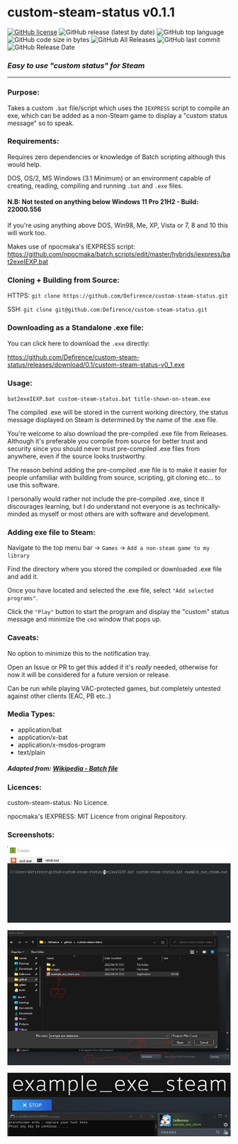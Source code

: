 # custom-steam-status v0.1.1

[![GitHub license](https://img.shields.io/github/license/Defirence/custom-steam-status)](https://github.com/Defirence/custom-steam-status/blob/master/LICENSE) 
![GitHub release (latest by date)](https://img.shields.io/github/v/release/defirence/custom-steam-status) 
![GitHub top language](https://img.shields.io/github/languages/top/defirence/custom-steam-status) 
![GitHub code size in bytes](https://img.shields.io/github/languages/code-size/defirence/custom-steam-status) 
![GitHub All Releases](https://img.shields.io/github/downloads/defirence/custom-steam-status/total) 
![GitHub last commit](https://img.shields.io/github/last-commit/defirence/custom-steam-status)
![GitHub Release Date](https://img.shields.io/github/release-date/defirence/custom-steam-status)

### ***Easy to use "custom status" for Steam***

---
### **Purpose**:

Takes a custom `.bat` file/script which uses the `IEXPRESS` script to compile an exe, which can be added as a non-Steam game to display a "custom status message" so to speak.

### **Requirements**:

Requires zero dependencies or knowledge of Batch scripting although this would help.

DOS, OS/2, MS Windows (3.1 Minimum) or an environment capable of creating, reading, compiling and running `.bat` and `.exe` files. 

#### **N.B: Not tested on anything below Windows 11 Pro 21H2 - Build: 22000.556**

If you're using anything above DOS, Win98, Me, XP, Vista or 7, 8 and 10 this will work too.

Makes use of npocmaka's IEXPRESS script:
https://github.com/npocmaka/batch.scripts/edit/master/hybrids/iexpress/bat2exeIEXP.bat

### **Cloning + Building from Source**:
HTTPS: `git clone https://github.com/Defirence/custom-steam-status.git`

SSH: `git clone git@github.com:Defirence/custom-steam-status.git`

### **Downloading as a Standalone .exe file**:

You can click here to download the `.exe` directly: 

https://github.com/Defirence/custom-steam-status/releases/download/0.1/custom-steam-status-v0_1.exe

### **Usage**:

`bat2exeIEXP.bat custom-steam-status.bat title-shown-on-steam.exe`

The compiled .exe will be stored in the current working directory, the status message displayed on Steam is determined by the name of the .exe file.

You're welcome to also download the pre-compiled .exe file from Releases. Although it's preferable you compile from source for better trust and security since you should never trust pre-compiled .exe files from anywhere, even if the source looks trustworthy.

The reason behind adding the pre-compiled .exe file is to make it easier for people unfamiliar with building from source, scripting, git cloning etc... to use this software. 

I personally would rather not include the pre-compiled .exe, since it discourages learning, but I do understand not everyone is as technically-minded as myself or most others are with software and development.

### **Adding exe file to Steam**:

Navigate to the top menu bar -> `Games` -> `Add a non-steam game to my library`

Find the directory where you stored the compiled or downloaded .exe file and add it.

Once you have located and selected the .exe file, select `"Add selected programs"`.

Click the `"Play"` button to start the program and display the "custom" status message and minimize the `cmd` window that pops up.

### **Caveats**:

No option to minimize this to the notification tray.

Open an Issue or PR to get this added if it's *really* needed, otherwise for now it will be considered for a future version or release.

Can be run while playing VAC-protected games, but completely untested against other clients (EAC, PB etc..)

### **Media Types**:

* application/bat
* application/x-bat
* application/x-msdos-program
* text/plain

##### Adapted from: [Wikipedia - Batch file](https://en.wikipedia.org/wiki/Batch_file)

### **Licences**:
custom-steam-status: No Licence.

npocmaka's IEXPRESS: MIT Licence from original Repository.

### **Screenshots**:

![Compiling the exe file](images/compile.webp)

![Adding the exe file](images/add.webp)

![Running the exe file](images/run.webp)

